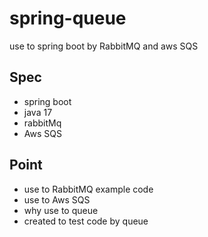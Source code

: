 # spring-queue

use to spring boot by RabbitMQ and aws SQS

## Spec

* spring boot
* java 17
* rabbitMq
* Aws SQS

## Point

* use to RabbitMQ example code
* use to Aws SQS
* why use to queue
* created to test code by queue 
